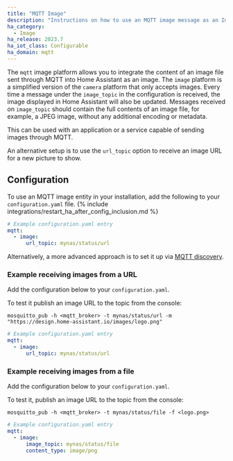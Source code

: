 ```yaml
---
title: "MQTT Image"
description: "Instructions on how to use an MQTT image message as an Image within Home Assistant."
ha_category:
  - Image
ha_release: 2023.7
ha_iot_class: Configurable
ha_domain: mqtt
---
```


The `mqtt` image platform allows you to integrate the content of an image file sent through MQTT into Home Assistant as an image.
The `image` platform is a simplified version of the `camera` platform that only accepts images.
Every time a message under the `image_topic` in the configuration is received, the image displayed in Home Assistant will also be updated. Messages received on `image_topic` should contain the full contents of an image file, for example, a JPEG image, without any additional encoding or metadata.

This can be used with an application or a service capable of sending images through MQTT.

An alternative setup is to use the `url_topic` option to receive an image URL for a new picture to show.

## Configuration

To use an MQTT image entity in your installation, add the following to your `configuration.yaml` file.
{% include integrations/restart_ha_after_config_inclusion.md %}

```yaml
# Example configuration.yaml entry
mqtt:
  - image:
      url_topic: mynas/status/url
```

Alternatively, a more advanced approach is to set it up via [MQTT discovery](/integrations/mqtt/#mqtt-discovery).


### Example receiving images from a URL

Add the configuration below to your `configuration.yaml`.

To test it publish an image URL to the topic from the console:

```shell
mosquitto_pub -h <mqtt_broker> -t mynas/status/url -m "https://design.home-assistant.io/images/logo.png"
```


```yaml
# Example configuration.yaml entry
mqtt:
  - image:
      url_topic: mynas/status/url
```


### Example receiving images from a file

Add the configuration below to your `configuration.yaml`.

To test it, publish an image URL to the topic from the console:

```shell
mosquitto_pub -h <mqtt_broker> -t mynas/status/file -f <logo.png>
```


```yaml
# Example configuration.yaml entry
mqtt:
  - image:
      image_topic: mynas/status/file
      content_type: image/png
```

